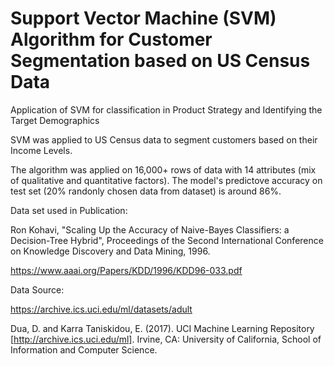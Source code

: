 # Support Vector Machine (SVM) Algorithm for Customer Segmentation based on US Census Data
Application of SVM for classification in Product Strategy and Identifying the Target Demographics
 
SVM was applied to US Census data to segment customers based on their Income Levels.
 
The algorithm was applied on 16,000+ rows of data with 14 attributes (mix of qualitative and quantitative factors). The model's predictove accuracy on test set (20% randonly chosen data from dataset) is around 86%.
 
Data set used in Publication: 
 
Ron Kohavi, "Scaling Up the Accuracy of Naive-Bayes Classifiers: a Decision-Tree Hybrid", Proceedings of the Second International Conference on Knowledge Discovery and Data Mining, 1996.
 
https://www.aaai.org/Papers/KDD/1996/KDD96-033.pdf
 
 
Data Source: 
 
https://archive.ics.uci.edu/ml/datasets/adult 
 
Dua, D. and Karra Taniskidou, E. (2017). UCI Machine Learning Repository [http://archive.ics.uci.edu/ml]. Irvine, CA: University of California, School of Information and Computer Science.
